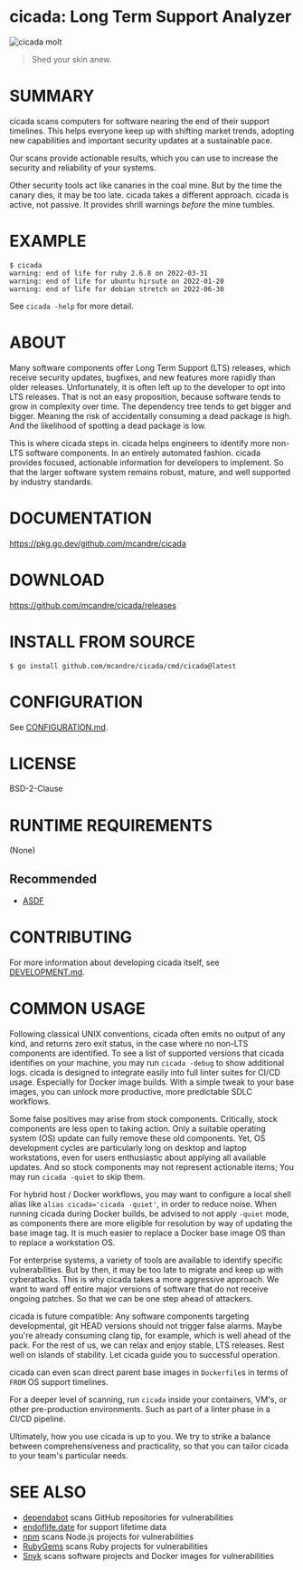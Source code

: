 # cicada: Long Term Support Analyzer

![cicada molt](cicada.png)

> Shed your skin anew.

# SUMMARY

cicada scans computers for software nearing the end of their support timelines. This helps everyone keep up with shifting market trends, adopting new capabilities and important security updates at a sustainable pace.

Our scans provide actionable results, which you can use to increase the security and reliability of your systems.

Other security tools act like canaries in the coal mine. But by the time the canary dies, it may be too late. cicada takes a different approach. cicada is active, not passive. It provides shrill warnings *before* the mine tumbles.

# EXAMPLE

```console
$ cicada
warning: end of life for ruby 2.6.8 on 2022-03-31
warning: end of life for ubuntu hirsute on 2022-01-20
warning: end of life for debian stretch on 2022-06-30
```

See `cicada -help` for more detail.

# ABOUT

Many software components offer Long Term Support (LTS) releases, which receive security updates, bugfixes, and new features more rapidly than older releases. Unfortunately, it is often left up to the developer to opt into LTS releases. That is not an easy proposition, because software tends to grow in complexity over time. The dependency tree tends to get bigger and bigger. Meaning the risk of accidentally consuming a dead package is high. And the likelihood of spotting a dead package is low.

This is where cicada steps in. cicada helps engineers to identify more non-LTS software components. In an entirely automated fashion. cicada provides focused, actionable information for developers to implement. So that the larger software system remains robust, mature, and well supported by industry standards.

# DOCUMENTATION

https://pkg.go.dev/github.com/mcandre/cicada

# DOWNLOAD

https://github.com/mcandre/cicada/releases

# INSTALL FROM SOURCE

```console
$ go install github.com/mcandre/cicada/cmd/cicada@latest
```

# CONFIGURATION

See [CONFIGURATION.md](CONFIGURATION.md).

# LICENSE

BSD-2-Clause

# RUNTIME REQUIREMENTS

(None)

## Recommended

* [ASDF](https://asdf-vm.com/)

# CONTRIBUTING

For more information about developing cicada itself, see [DEVELOPMENT.md](DEVELOPMENT.md).

# COMMON USAGE

Following classical UNIX conventions, cicada often emits no output of any kind, and returns zero exit status, in the case where no non-LTS components are identified. To see a list of supported versions that cicada identifies on your machine, you may run `cicada -debug` to show additional logs. cicada is designed to integrate easily into full linter suites for CI/CD usage. Especially for Docker image builds. With a simple tweak to your base images, you can unlock more productive, more predictable SDLC workflows.

Some false positives may arise from stock components. Critically, stock components are less open to taking action. Only a suitable operating system (OS) update can fully remove these old components. Yet, OS development cycles are particularly long on desktop and laptop workstations, even for users enthusiastic about applying all available updates. And so stock components may not represent actionable items; You may run `cicada -quiet` to skip them.

For hybrid host / Docker workflows, you may want to configure a local shell alias like `alias cicada='cicada -quiet'`, in order to reduce noise. When running cicada during Docker builds, be advised to not apply `-quiet` mode, as components there are more eligible for resolution by way of updating the base image tag. It is much easier to replace a Docker base image OS than to replace a workstation OS.

For enterprise systems, a variety of tools are available to identify specific vulnerabilities. But by then, it may be too late to migrate and keep up with cyberattacks. This is why cicada takes a more aggressive approach. We want to ward off entire major versions of software that do not receive ongoing patches. So that we can be one step ahead of attackers.

cicada is future compatible: Any software components targeting developmental, git HEAD versions should not trigger false alarms. Maybe you're already consuming clang tip, for example, which is well ahead of the pack. For the rest of us, we can relax and enjoy stable, LTS releases. Rest well on islands of stability. Let cicada guide you to successful operation.

cicada can even scan direct parent base images in `Dockerfile`s in terms of `FROM` OS support timelines.

For a deeper level of scanning, run `cicada` inside your containers, VM's, or other pre-production environments. Such as part of a linter phase in a CI/CD pipeline.

Ultimately, how you use cicada is up to you. We try to strike a balance between comprehensiveness and practicality, so that you can tailor cicada to your team's particular needs.

# SEE ALSO

* [dependabot](https://github.com/dependabot) scans GitHub repositories for vulnerabilities
* [endoflife.date](https://endoflife.date/) for support lifetime data
* [npm](https://www.npmjs.com/) scans Node.js projects for vulnerabilities
* [RubyGems](https://rubygems.org/) scans Ruby projects for vulnerabilities
* [Snyk](https://snyk.io/) scans software projects and Docker images for vulnerabilities
